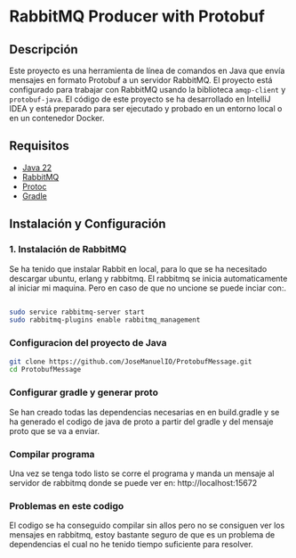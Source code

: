 # RabbitMQ Producer with Protobuf

## Descripción

Este proyecto es una herramienta de línea de comandos en Java que envía mensajes en formato Protobuf a un servidor RabbitMQ. El proyecto está configurado para trabajar con RabbitMQ usando la biblioteca `amqp-client` y `protobuf-java`. El código de este proyecto se ha desarrollado en IntelliJ IDEA y está preparado para ser ejecutado y probado en un entorno local o en un contenedor Docker.

## Requisitos

- [Java 22](https://www.oracle.com/java/technologies/javase-jdk22-downloads.html)
- [RabbitMQ](https://www.rabbitmq.com/download.html)
- [Protoc](https://grpc.io/docs/protoc-installation/)
- [Gradle](https://gradle.org/install/)

## Instalación y Configuración

### 1. **Instalación de RabbitMQ**

Se ha tenido que instalar Rabbit en local, para lo que se ha necesitado descargar ubuntu, erlang y rabbitmq. 
El rabbitmq se inicia automaticamente al iniciar mi maquina. Pero en caso de que no uncione se puede inciar con:. 

```sh

sudo service rabbitmq-server start
sudo rabbitmq-plugins enable rabbitmq_management

```

### Configuracion del proyecto de Java

```sh
git clone https://github.com/JoseManuelIO/ProtobufMessage.git
cd ProtobufMessage
```

### Configurar gradle y generar proto

Se han creado todas las dependencias necesarias en en build.gradle y se ha generado el codigo de java de proto a partir del gradle y del mensaje proto que se va a enviar. 

### Compilar programa

Una vez se tenga todo listo se corre el programa y manda un mensaje al servidor de rabbitmq donde se puede ver en: http://localhost:15672

### Problemas en este codigo

El codigo se ha conseguido compilar sin allos pero no se consiguen ver los mensajes en rabbitmq, estoy bastante seguro de que es un problema de dependencias el cual no he tenido tiempo suficiente para resolver. 

